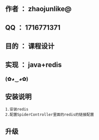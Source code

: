 ## 作者 ： zhaojunlike@
##  QQ  ： 1716771371
## 目的 ： 课程设计
## 实现 ： java+redis


### (✿◕‿◕✿)


## 安装说明

	1.安装redis
	2.配置SpiderController里面的redis的链接配置

## 升级
